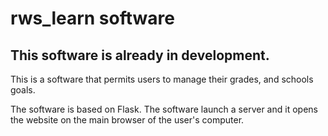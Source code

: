 # rws_learn software

## This software is already in development.

This is a software that permits users to manage their grades, and schools goals.

The software is based on Flask. The software launch a server and it opens the website on the main browser of the user's computer.
